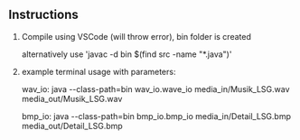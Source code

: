 ## Instructions 
1. Compile using VSCode (will throw error), bin folder is created 

    alternatively use 'javac -d bin $(find src -name "*.java")'

2. example terminal usage with parameters: 

    wav_io: java --class-path=bin wav_io.wave_io media_in/Musik_LSG.wav media_out/Musik_LSG.wav
    
    bmp_io: java --class-path=bin bmp_io.bmp_io media_in/Detail_LSG.bmp media_out/Detail_LSG.bmp 